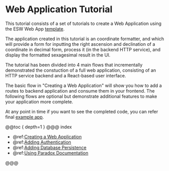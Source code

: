 # Web Application Tutorial

This tutorial consists of a set of tutorials to create a Web Application using the ESW Web App 
[template](https://github.com/tmtsoftware/esw-web-app-template.g8).  

The application created in this tutorial is an coordinate formatter, and which will provide a form for inputting the 
right ascension and declination of a coordinate in decimal form, process it (in the backend HTTP service), and display
the formatted sexagesimal result in the UI.

The tutorial has been divided
into 4 main flows that incrementally demonstrated the constuction of a full web application, consisting of an
HTTP service backend and a React-based user interface.

The basic flow in "Creating a Web Application" will show you how to add a routes to backend application and consume them in your frontend.
The following flows are optional but demonstrate additional features to make your application more complete.

At any point in time if you want to see the completed code, you can refer final [example app](https://github.com/tmtsoftware/esw-web-app-example).

@@toc { depth=1 }
@@@ index

- @ref:[Creating a Web Application](flows/base-flow.md)
- @ref:[Adding Authentication](flows/auth-flow.md)
- @ref:[Adding Database Persistence](flows/db-flow.md)
- @ref:[Using Paradox Documentation](flows/docs-flow.md)

@@@
